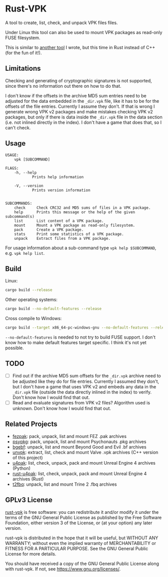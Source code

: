 Rust-VPK
========

A tool to create, list, check, and unpack VPK files files.

Under Linux this tool can also be used to mount VPK packages as read-only FUSE
filesystem.

This is similar to [another tool](https://github.com/panzi/unvpk) I wrote, but
this time in Rust instead of C++ (for the fun of it!).

Limitations
-----------

Checking and generating of cryptographic signatures is not supported, since
there's no information out there on how to do that.

I don't know if the offsets in the archive MD5 sum entries need to be adjusted
for the data embedded in the `_dir.vpk` file, like it has to be for the offsets
of the file entries. Currently I assume they don't. If that is wrong I generate
wrong VPK v2 packages and make mistakes checking VPK v2 packages, but only if
there is data inside the `_dir.vpk` file in the data section (i.e. not inlined
directly in the index). I don't have a game that does that, so I can't check.

Usage
-----

```plain
USAGE:
    vpk [SUBCOMMAND]

FLAGS:
    -h, --help
            Prints help information

    -V, --version
            Prints version information


SUBCOMMANDS:
    check     Check CRC32 and MD5 sums of files in a VPK package.
    help      Prints this message or the help of the given subcommand(s)
    list      List content of a VPK package.
    mount     Mount a VPK package as read-only filesystem.
    pack      Create a VPK package.
    stats     Print some statistics of a VPK package.
    unpack    Extract files from a VPK package.
```

For usage information about a sub-command type `vpk help $SUBCOMMAND`, e.g.
`vpk help list`.

Build
-----

Linux:

```bash
cargo build --release
```

Other operating systems:

```bash
cargo build --no-default-features --release
```

Cross compile to Windows:

```bash
cargo build --target x86_64-pc-windows-gnu --no-default-features --release
```

`--no-default-features` is needed to not try to build FUSE support. I don't
know how to make default features target specific. I think it's not yet
possible.

TODO
----

* [ ] Find out if the archive MD5 sum offsets for the `_dir.vpk` archive need
      to be adjusted like they do for file entries. Currently I assumed they
      don't, but I don't have a game that uses VPK v2 and embeds any data in the
      `_dir.vpk` file (outside the data directly inlined in the index) to
      verify. Don't know how I would find that out.
* [ ] Read and evaluate signatures from VPK v2 files? Algorithm used is unknown.
      Don't know how I would find that out.

Related Projects
----------------

* [fezpak](https://github.com/panzi/fezpak): pack, unpack, list and mount FEZ .pak archives
* [psypkg](https://github.com/panzi/psypkg): pack, unpack, list and mount Psychonauts .pkg archives
* [bgebf](https://github.com/panzi/bgebf): unpack, list and mount Beyond Good and Evil .bf archives
* [unvpk](https://github.com/panzi/unvpk): extract, list, check and mount Valve .vpk archives (C++ version of this project)
* [u4pak](https://github.com/panzi/u4pak): list, check, unpack, pack and mount Unreal Engine 4 archives (Python)
* [rust-u4pak](https://github.com/panzi/rust-u4pak): list, check, unpack, pack and mount Unreal Engine 4 archives (Rust)
* [t2fbq](https://github.com/panzi/t2fbq): unpack, list and mount Trine 2 .fbq archives

GPLv3 License
-------------

[rust-vpk](https://github.com/panzi/rust-vpk) is free software: you can
redistribute it and/or modify it under the terms of the GNU General Public
License as published by the Free Software Foundation, either version 3 of the
License, or (at your option) any later version.

rust-vpk is distributed in the hope that it will be useful, but WITHOUT ANY
WARRANTY; without even the implied warranty of MERCHANTABILITY or FITNESS FOR A
PARTICULAR PURPOSE.  See the GNU General Public License for more details.

You should have received a copy of the GNU General Public License along with
rust-vpk.  If not, see <https://www.gnu.org/licenses/>.
